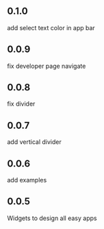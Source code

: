 ## 0.1.0
add select text color in app bar

## 0.0.9
fix developer page navigate

## 0.0.8
fix divider

## 0.0.7
add vertical divider

## 0.0.6
add examples

## 0.0.5
Widgets to design all easy apps
